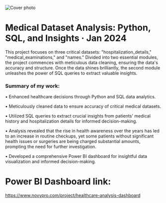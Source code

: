 ![Cover photo](https://github.com/agujalwar/Medical-Dataset-Analysis-Python-SQL-and-Insights/assets/125154280/89729d34-e039-40ef-a681-17de042f82ac)

# Medical Dataset Analysis: Python, SQL, and Insights · Jan 2024

This project focuses on three critical datasets: "hospitalization_details," "medical_examinations," and "names." Divided into two essential modules, the project commences with meticulous data cleaning, ensuring the data's accuracy and structure. Once the data shines brilliantly, the second module unleashes the power of SQL queries to extract valuable insights.

### Summary of my work:
• Enhanced healthcare decisions through Python and SQL data analytics.

• Meticulously cleaned data to ensure accuracy of critical medical datasets.

• Utilized SQL queries to extract crucial insights from patients' medical history and hospitalization details for informed decision-making.

• Analysis revealed that the rise in health awareness over the years has led to an increase in routine checkups, yet some patients without significant health issues or surgeries are being charged substantial amounts, prompting the need for further investigation.

• Developed a comprehensive Power BI dashboard for insightful data visualization and informed decision-making.


# Power BI Dashboard link:
https://www.novypro.com/project/healthcare-analysis-dashboard
